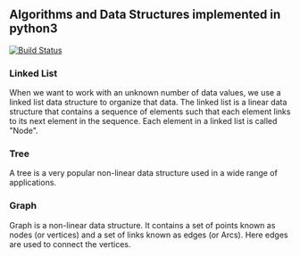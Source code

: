 ## Algorithms and Data Structures implemented in python3

[![Build Status](https://travis-ci.org/fyibmsd/python-algorithms.svg?branch=master)](https://travis-ci.org/fyibmsd/python-algorithms)

### Linked List
When we want to work with an unknown number of data values, we use a linked list data structure to organize that data. The linked list is a linear data structure that contains a sequence of elements such that each element links to its next element in the sequence. Each element in a linked list is called "Node".
### Tree
A tree is a very popular non-linear data structure used in a wide range of applications.
 
### Graph
Graph is a non-linear data structure. It contains a set of points known as nodes (or vertices) and a set of links known as edges (or Arcs). Here edges are used to connect the vertices.
